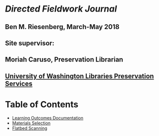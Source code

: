 # _Directed Fieldwork Journal_  
## Ben M. Riesenberg, March-May 2018  
## Site supervisor:  
## Moriah Caruso, Preservation Librarian  
## [University of Washington Libraries Preservation Services](http://www.lib.washington.edu/preservation)  
  
# Table of Contents
* [Learning Outcomes Documentation](LearningOutcomesDocumentation.md)
* [Materials Selection](MaterialsSelection.md)
* [Flatbed Scanning](FlatbedScanning.md)

